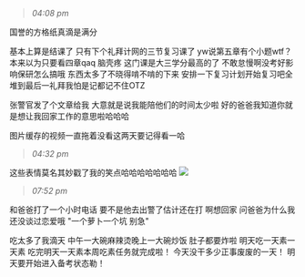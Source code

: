 >*04:08 pm*

国誉的方格纸真滴是满分

基本上算是结课了
只有下个礼拜计网的三节复习课了
yw说第五章有个小题wtf？
本来以为只要看四章qaq
脑壳疼
这门课是大三学分最高的了
不敢怠慢啊没考好影响保研怎么搞哦
东西太多了不晓得啃不啃的下来
安排一下复习计划开始复习吧全堆到最后一礼拜我怕是记都记不住OTZ
<!--more-->

张警官发了个文章给我
大意就是说我能陪他们的时间太少啦
好的爸爸我知道你就是想让我回家工作的意思啦哈哈哈

图片缓存的视频一直拖着没看这两天要记得看一哈

>*04:32 pm*

这些表情莫名其妙戳了我的笑点哈哈哈哈哈哈哈
![](https://ws1.sinaimg.cn/large/0068SXX6ly1fnviivh4g1j30ta0gcq3j.jpg)

>*07:52 pm*

和爸爸打了一个小时电话
要不是他去出警了估计还在打
啊想回家
问爸爸为什么我还没谈过恋爱哦
"一个萝卜一个坑 别急"

吃太多了我滴天
中午一大碗麻辣烫晚上一大碗炒饭
肚子都要炸啦
明天吃一天素一天素
吃完明天一天素本周吃素任务就完成啦！
今天没干多少正事废废的一天！
明天要开始进入备考状态勒！


